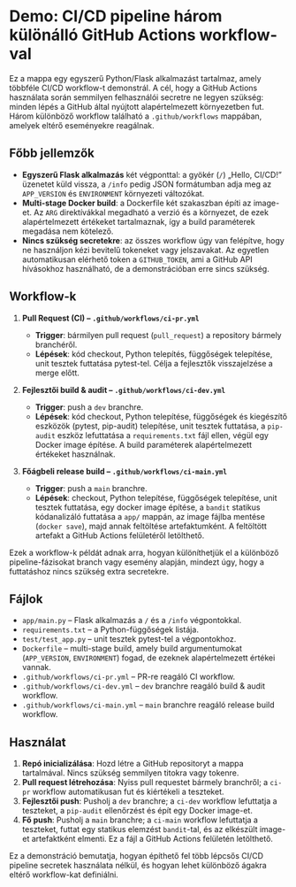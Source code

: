 # Demo: CI/CD pipeline három különálló GitHub Actions workflow-val

Ez a mappa egy egyszerű Python/Flask alkalmazást tartalmaz, amely többféle CI/CD workflow-t demonstrál. A cél, hogy a GitHub Actions használata során semmilyen felhasználói secretre ne legyen szükség: minden lépés a GitHub által nyújtott alapértelmezett környezetben fut. Három különböző workflow található a `.github/workflows` mappában, amelyek eltérő eseményekre reagálnak.

## Főbb jellemzők

- **Egyszerű Flask alkalmazás** két végponttal: a gyökér (`/`) „Hello, CI/CD!” üzenetet küld vissza, a `/info` pedig JSON formátumban adja meg az `APP_VERSION` és `ENVIRONMENT` környezeti változókat.
- **Multi-stage Docker build**: a Dockerfile két szakaszban építi az image-et. Az `ARG` direktívákkal megadható a verzió és a környezet, de ezek alapértelmezett értékeket tartalmaznak, így a build paraméterek megadása nem kötelező.
- **Nincs szükség secretekre**: az összes workflow úgy van felépítve, hogy ne használjon kézi bevitelű tokeneket vagy jelszavakat. Az egyetlen automatikusan elérhető token a `GITHUB_TOKEN`, ami a GitHub API hívásokhoz használható, de a demonstrációban erre sincs szükség.

## Workflow-k

1. **Pull Request (CI) – `.github/workflows/ci-pr.yml`**

   - **Trigger**: bármilyen pull request (`pull_request`) a repository bármely branchéről.
   - **Lépések**: kód checkout, Python telepítés, függőségek telepítése, unit tesztek futtatása pytest-tel. Célja a fejlesztők visszajelzése a merge előtt.

2. **Fejlesztői build & audit – `.github/workflows/ci-dev.yml`**

   - **Trigger**: push a `dev` branchre.
   - **Lépések**: kód checkout, Python telepítése, függőségek és kiegészítő eszközök (pytest, pip-audit) telepítése, unit tesztek futtatása, a `pip-audit` eszköz lefuttatása a `requirements.txt` fájl ellen, végül egy Docker image építése. A build paraméterek alapértelmezett értékeket használnak.

3. **Főágbeli release build – `.github/workflows/ci-main.yml`**

   - **Trigger**: push a `main` branchre.
   - **Lépések**: checkout, Python telepítése, függőségek telepítése, unit tesztek futtatása, egy docker image építése, a `bandit` statikus kódanalizáló futtatása a `app/` mappán, az image fájlba mentése (`docker save`), majd annak feltöltése artefaktumként. A feltöltött artefakt a GitHub Actions felületéről letölthető.

Ezek a workflow-k példát adnak arra, hogyan különíthetjük el a különböző pipeline-fázisokat branch vagy esemény alapján, mindezt úgy, hogy a futtatáshoz nincs szükség extra secretekre.

## Fájlok

- `app/main.py` – Flask alkalmazás a `/` és a `/info` végpontokkal.
- `requirements.txt` – a Python-függőségek listája.
- `test/test_app.py` – unit tesztek pytest-tel a végpontokhoz.
- `Dockerfile` – multi-stage build, amely build argumentumokat (`APP_VERSION`, `ENVIRONMENT`) fogad, de ezeknek alapértelmezett értékei vannak.
- `.github/workflows/ci-pr.yml` – PR-re reagáló CI workflow.
- `.github/workflows/ci-dev.yml` – `dev` branchre reagáló build & audit workflow.
- `.github/workflows/ci-main.yml` – `main` branchre reagáló release build workflow.

## Használat

1. **Repó inicializálása**: Hozd létre a GitHub repositoryt a mappa tartalmával. Nincs szükség semmilyen titokra vagy tokenre.
2. **Pull request létrehozása**: Nyiss pull requestet bármely branchről; a `ci-pr` workflow automatikusan fut és kiértékeli a teszteket.
3. **Fejlesztői push**: Pusholj a `dev` branchre; a `ci-dev` workflow lefuttatja a teszteket, a `pip-audit` ellenőrzést és épít egy Docker image-et.
4. **Fő push**: Pusholj a `main` branchre; a `ci-main` workflow lefuttatja a teszteket, futtat egy statikus elemzést `bandit`-tal, és az elkészült image-et artefaktként elmenti. Ez a fájl a GitHub Actions felületén letölthető.

Ez a demonstráció bemutatja, hogyan építhető fel több lépcsős CI/CD pipeline secretek használata nélkül, és hogyan lehet különböző ágakra eltérő workflow-kat definiálni.